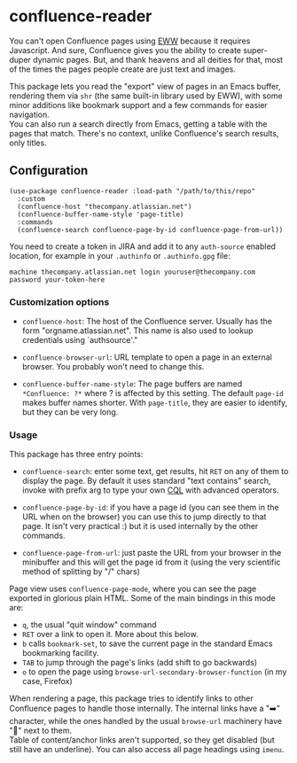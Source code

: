 # confluence-reader

You can't open Confluence pages using
[EWW](https://www.gnu.org/software/emacs/manual/html_mono/eww.html) because it requires Javascript.
And sure, Confluence gives you the ability to create super-duper dynamic pages. But, and thank
heavens and all deities for that, most of the times the pages people create are just text and images.  

This package lets you read the "export" view of pages in an Emacs buffer, rendering them via `shr`
(the same built-in library used by EWW), with some minor additions like bookmark support and a few
commands for easier navigation.  
You can also run a search directly from Emacs, getting a table with the pages that match. There's
no context, unlike Confluence's search results, only titles. 

## Configuration 

    (use-package confluence-reader :load-path "/path/to/this/repo"
      :custom
      (confluence-host "thecompany.atlassian.net")
      (confluence-buffer-name-style 'page-title)
      :commands
      (confluence-search confluence-page-by-id confluence-page-from-url))
      
You need to create a token in JIRA and add it to any `auth-source` enabled location, for example in
your `.authinfo` or `.authinfo.gpg` file:

    machine thecompany.atlassian.net login youruser@thecompany.com password your-token-here
    
### Customization options

* `confluence-host`: The host of the Confluence server. Usually has the form
  \"orgname.atlassian.net\". This name is also used to lookup credentials using `authsource'."

* `confluence-browser-url`: URL template to open a page in an external browser. You probably won't
  need to change this.

* `confluence-buffer-name-style`: The page buffers are named `*Confluence: ?*` where ? is affected
  by this setting. The default `page-id` makes buffer names shorter. With `page-title`, they are
  easier to identify, but they can be very long.
  
### Usage

This package has three entry points:

* `confluence-search`: enter some text, get results, hit `RET` on any of them to display the page.
  By default it uses standard "text contains" search, invoke with prefix arg to type your own
  [CQL](https://developer.atlassian.com/cloud/confluence/advanced-searching-using-cql/) with
  advanced operators.

* `confluence-page-by-id`: if you have a page id (you can see them in the URL when on the browser)
  you can use this to jump directly to that page. It isn't very practical :) but it is used
  internally by the other commands.

* `confluence-page-from-url`: just paste the URL from your browser in the minibuffer and this will
  get the page id from it (using the very scientific method of splitting by "/" chars)

Page view uses `confluence-page-mode`, where you can see the page exported in glorious plain
HTML. Some of the main bindings in this mode are:  

* `q`, the usual "quit window" command
* `RET` over a link to open it. More about this below.
* `b` calls `bookmark-set`, to save the current page in the standard Emacs bookmarking facility.
* `TAB` to jump through the page's links (add shift to go backwards)
* `o` to open the page using `browse-url-secondary-browser-function` (in my case, Firefox)

When rendering a page, this package tries to identify links to other Confluence pages to handle
those internally. The internal links have a "➡️" character, while the ones handled by the usual
`browse-url` machinery have "🔗" next to them.  
Table of content/anchor links aren't supported, so they get disabled (but still have an underline). 
You can also access all page headings using `imenu`.
